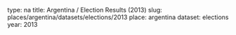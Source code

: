 type: na
title: Argentina / Election Results (2013)
slug: places/argentina/datasets/elections/2013
place: argentina
dataset: elections
year: 2013
